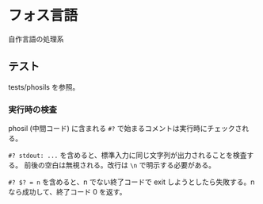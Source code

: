 # フォス言語

自作言語の処理系

## テスト

tests/phosils を参照。

### 実行時の検査

phosil (中間コード) に含まれる `#?` で始まるコメントは実行時にチェックされる。

`#? stdout: ...` を含めると、標準入力に同じ文字列が出力されることを検査する。
前後の空白は無視される。改行は `\n` で明示する必要がある。

`#? $? = n` を含めると、n でない終了コードで exit しようとしたら失敗する。n なら成功して、終了コード 0 を返す。
